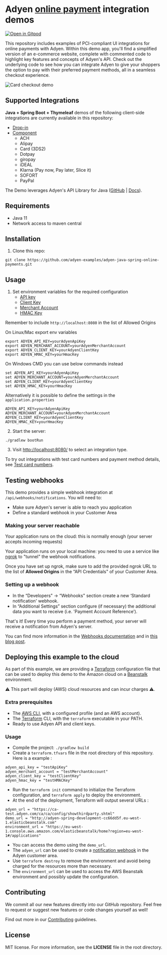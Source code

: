 # Adyen [online payment](https://docs.adyen.com/checkout) integration demos

[![Open in Gitpod](https://gitpod.io/button/open-in-gitpod.svg)](https://gitpod.io/#https://github.com/adyen-examples/adyen-java-spring-online-payments)


This repository includes examples of PCI-compliant UI integrations for online payments with Adyen. Within this demo app, you'll find a simplified version of an e-commerce website, complete with commented code to highlight key features and concepts of Adyen's API. Check out the underlying code to see how you can integrate Adyen to give your shoppers the option to pay with their preferred payment methods, all in a seamless checkout experience.

![Card checkout demo](src/main/resources/static/images/cardcheckout.gif)

## Supported Integrations

**Java + Spring Boot + Thymeleaf** demos of the following client-side integrations are currently available in this repository:

-   [Drop-in](https://docs.adyen.com/checkout/drop-in-web)
-   [Component](https://docs.adyen.com/checkout/components-web)
    -   ACH
    -   Alipay
    -   Card (3DS2)
    -   Dotpay
    -   giropay
    -   iDEAL
    -   Klarna (Pay now, Pay later, Slice it)
    -   SOFORT
    -   PayPal

The Demo leverages Adyen's API Library for Java ([GitHub](https://github.com/Adyen/adyen-java-api-library) | [Docs](https://docs.adyen.com/development-resources/libraries#java)).

## Requirements

-   Java 11
-   Network access to maven central

## Installation

1. Clone this repo:

```
git clone https://github.com/adyen-examples/adyen-java-spring-online-payments.git
```

## Usage

1. Set environment variables for the required configuration
    - [API key](https://docs.adyen.com/user-management/how-to-get-the-api-key)
    - [Client Key](https://docs.adyen.com/user-management/client-side-authentication)
    - [Merchant Account](https://docs.adyen.com/account/account-structure)
    - [HMAC Key](https://docs.adyen.com/development-resources/webhooks/verify-hmac-signatures)
   
Remember to include `http://localhost:8080` in the list of Allowed Origins

On Linux/Mac export env variables 
```shell
export ADYEN_API_KEY=yourAdyenApiKey
export ADYEN_MERCHANT_ACCOUNT=yourAdyenMerchantAccount
export ADYEN_CLIENT_KEY=yourAdyenClientKey
export ADYEN_HMAC_KEY=yourHmacKey
```

On Windows CMD you can use below commands instead
```shell
set ADYEN_API_KEY=yourAdyenApiKey
set ADYEN_MERCHANT_ACCOUNT=yourAdyenMerchantAccount
set ADYEN_CLIENT_KEY=yourAdyenClientKey
set ADYEN_HMAC_KEY=yourHmacKey
```

Alternatively it is possible to define the settings in the `application.properties`
```# application.properties
ADYEN_API_KEY=yourAdyenApiKey
ADYEN_MERCHANT_ACCOUNT=yourAdyenMerchantAccount
ADYEN_CLIENT_KEY=yourAdyenClientKey
ADYEN_HMAC_KEY=yourHmacKey
```
2. Start the server:

```
./gradlew bootRun
```

3. Visit [http://localhost:8080/](http://localhost:8080/) to select an integration type.

To try out integrations with test card numbers and payment method details, see [Test card numbers](https://docs.adyen.com/development-resources/test-cards/test-card-numbers).

## Testing webhooks

This demo provides a simple webhook integration at `/api/webhooks/notifications`. You will need to:

* Make sure Adyen's server is able to reach you application
* Define a standard webhook in your Customer Area


### Making your server reachable

Your application runs on the cloud: this is normally enough (your server accepts incoming requests)

Your application runs on your local machine: you need to use a service like [ngrok](https://ngrok.com/) to "tunnel" the webhook notifications.

Once you have set up ngrok, make sure to add the provided ngrok URL to the list of **Allowed Origins** in the “API Credentials" of your Customer Area.

### Setting up a webhook

* In the “Developers" -> “Webhooks" section create a new ‘Standard notification' webhook.
* In “Additional Settings” section configure (if necessary) the additional data you want to receive (i.e. 'Payment Account Reference’).

That's it! Every time you perform a payment method, your server will receive a notification from Adyen's server.

You can find more information in the [Webhooks documentation](https://docs.adyen.com/development-resources/webhooks) and in [this blog post](https://www.adyen.com/blog/Integrating-webhooks-notifications-with-Adyen-Checkout).

## Deploying this example to the cloud

As part of this example, we are providing a [Terraform](https://www.terraform.io/) configuration file that can be used to deploy this demo to the Amazon cloud on a [Beanstalk](https://aws.amazon.com/elasticbeanstalk/) environment.

 ⚠️ This part will deploy (AWS) cloud resources and can incur charges ⚠️.


### Extra prerequisites

* The [AWS CLI](https://docs.aws.amazon.com/cli/latest/userguide/cli-chap-install.html), with a configured profile (and an AWS account).
* The [Terraform](https://www.terraform.io/) CLI, with the `terraform` executable in your PATH.
* Ready to use Adyen API and client keys.

### Usage

* Compile the project: `./gradlew build`
* Create a `terraform.tfvars` file in the root directory of this repository. Here is a example : 

```
adyen_api_key = "testApiKey"
adyen_merchant_account = "testMerchantAccount"
adyen_client_key = "testClientKey"
adyen_hmac_key = "testHMACKey"
```

* Run the `terraform init` command to initialize the Terraform configuration, and `terraform apply` to deploy the environment.
* At the end of the deployment, Terraform will output several URLs : 

```
adyen_url = "https://ca-test.adyen.com/ca/ca/config/showthirdparty.shtml"
demo_url = "http://adyen-spring-development-cc66dd5f.eu-west-1.elasticbeanstalk.com"
environment_url = "https://eu-west-1.console.aws.amazon.com/elasticbeanstalk/home?region=eu-west-1#/applications"
```

* You can access the demo using the `demo_url`.
* The `adyen_url` can be used to create a [notification webhook](https://docs.adyen.com/development-resources/webhooks) in the Adyen customer area.
* Use `terraform destroy` to remove the environment and avoid being charged for the resources more than necessary.
* The `environment_url` can be used to access the AWS Beanstalk environment and possibly update the configuration.

## Contributing

We commit all our new features directly into our GitHub repository. Feel free to request or suggest new features or code changes yourself as well!

Find out more in our [Contributing](https://github.com/adyen-examples/.github/blob/main/CONTRIBUTING.md) guidelines.

## License

MIT license. For more information, see the **LICENSE** file in the root directory.

